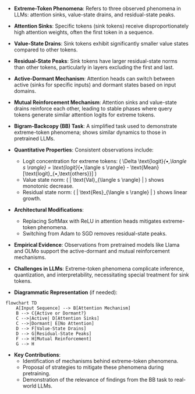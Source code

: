 - **Extreme-Token Phenomena**: Refers to three observed phenomena in LLMs: attention sinks, value-state drains, and residual-state peaks.
  
- **Attention Sinks**: Specific tokens (sink tokens) receive disproportionately high attention weights, often the first token in a sequence.

- **Value-State Drains**: Sink tokens exhibit significantly smaller value states compared to other tokens.

- **Residual-State Peaks**: Sink tokens have larger residual-state norms than other tokens, particularly in layers excluding the first and last.

- **Active-Dormant Mechanism**: Attention heads can switch between active (sinks for specific inputs) and dormant states based on input domains.

- **Mutual Reinforcement Mechanism**: Attention sinks and value-state drains reinforce each other, leading to stable phases where query tokens generate similar attention logits for extreme tokens.

- **Bigram-Backcopy (BB) Task**: A simplified task used to demonstrate extreme-token phenomena; shows similar dynamics to those in pretrained LLMs.

- **Quantitative Properties**: Consistent observations include:
  - Logit concentration for extreme tokens: \( \Delta \text{logit}_{•,\langle s \rangle} = \text{logit}_{•,\langle s \rangle} - \text{Mean}[\text{logit}_{•,\text{others}}] \)
  - Value state norm: \( \| \text{Val}_{\langle s \rangle} \| \) shows monotonic decrease.
  - Residual state norm: \( \| \text{Res}_{\langle s \rangle} \| \) shows linear growth.

- **Architectural Modifications**: 
  - Replacing SoftMax with ReLU in attention heads mitigates extreme-token phenomena.
  - Switching from Adam to SGD removes residual-state peaks.

- **Empirical Evidence**: Observations from pretrained models like Llama and OLMo support the active-dormant and mutual reinforcement mechanisms.

- **Challenges in LLMs**: Extreme-token phenomena complicate inference, quantization, and interpretability, necessitating special treatment for sink tokens.

- **Diagrammatic Representation** (if needed):
```mermaid
flowchart TD
    A[Input Sequence] --> B[Attention Mechanism]
    B --> C{Active or Dormant?}
    C -->|Active| D[Attention Sinks]
    C -->|Dormant| E[No Attention]
    D --> F[Value-State Drains]
    D --> G[Residual-State Peaks]
    F --> H[Mutual Reinforcement]
    G --> H
```

- **Key Contributions**: 
  - Identification of mechanisms behind extreme-token phenomena.
  - Proposal of strategies to mitigate these phenomena during pretraining.
  - Demonstration of the relevance of findings from the BB task to real-world LLMs.